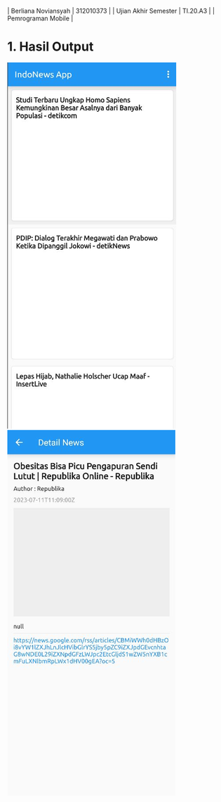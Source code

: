 |  Berliana Noviansyah  |  312010373  |
| Ujian Akhir Semester  |   TI.20.A3  |
|          Pemrograman Mobile         |


# 1. Hasil Output

![output1](image/1.jpg)
![output1](image/2.jpg)
